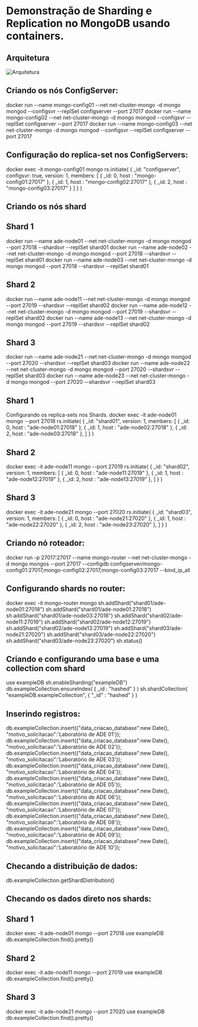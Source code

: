 # Demonstração de Sharding e Replication no MongoDB usando containers.

## Arquitetura
![Arquitetura](https://miro.medium.com/max/1172/1*PjKoe378CdqLgQm-IHDXgQ.png)

## Criando os nós ConfigServer:
docker run --name mongo-config01 --net net-cluster-mongo -d mongo mongod --configsvr --replSet configserver --port 27017
docker run --name mongo-config02 --net net-cluster-mongo -d mongo mongod --configsvr --replSet configserver --port 27017
docker run --name mongo-config03 --net net-cluster-mongo -d mongo mongod --configsvr --replSet configserver --port 27017

## Configuração do replica-set nos ConfigServers:
docker exec -it mongo-config01 mongo
rs.initiate(
   {
      _id: "configserver",
      configsvr: true,
      version: 1,
      members: [
         { _id: 0, host : "mongo-config01:27017" },
         { _id: 1, host : "mongo-config02:27017" },
         { _id: 2, host : "mongo-config03:27017" }
      ]
   }
)


## Criando os nós shard

## Shard 1
docker run --name ade-node01 --net net-cluster-mongo -d mongo mongod --port 27018 --shardsvr --replSet shard01
docker run --name ade-node02 --net net-cluster-mongo -d mongo mongod --port 27018 --shardsvr --replSet shard01
docker run --name ade-node03 --net net-cluster-mongo -d mongo mongod --port 27018 --shardsvr --replSet shard01

## Shard 2
docker run --name ade-node11 --net net-cluster-mongo -d mongo mongod --port 27019 --shardsvr --replSet shard02
docker run --name ade-node12 --net net-cluster-mongo -d mongo mongod --port 27019 --shardsvr --replSet shard02
docker run --name ade-node13 --net net-cluster-mongo -d mongo mongod --port 27019 --shardsvr --replSet shard02

## Shard 3
docker run --name ade-node21 --net net-cluster-mongo -d mongo mongod --port 27020 --shardsvr --replSet shard03
docker run --name ade-node22 --net net-cluster-mongo -d mongo mongod --port 27020 --shardsvr --replSet shard03
docker run --name ade-node23 --net net-cluster-mongo -d mongo mongod --port 27020 --shardsvr --replSet shard03

## Shard 1
Configurando os replica-sets nos Shards.
docker exec -it ade-node01 mongo --port 27018
rs.initiate(
   {
      _id: "shard01",
      version: 1,
      members: [
         { _id: 0, host : "ade-node01:27018" },
         { _id: 1, host : "ade-node02:27018" },
         { _id: 2, host : "ade-node03:27018" },
      ]
   }
)


## Shard 2
docker exec -it ade-node11 mongo --port 27019
rs.initiate(
   {
      _id: "shard02",
      version: 1,
      members: [
         { _id: 0, host : "ade-node11:27019" },
         { _id: 1, host : "ade-node12:27019" },
         { _id: 2, host : "ade-node13:27019" },
      ]
   }
)


## Shard 3
docker exec -it ade-node21 mongo --port 27020
rs.initiate(
   {
      _id: "shard03",
      version: 1,
      members: [
         { _id: 0, host : "ade-node21:27020" },
         { _id: 1, host : "ade-node22:27020" },
         { _id: 2, host : "ade-node23:27020" },
      ]
   }
)


## Criando nó roteador:
docker run -p 27017:27017 --name mongo-router --net net-cluster-mongo -d mongo mongos --port 27017 --configdb configserver/mongo-config01:27017,mongo-config02:27017,mongo-config03:27017 --bind_ip_all

## Configurando shards no router:
docker exec -it mongo-router mongo
sh.addShard("shard01/ade-node01:27018")
sh.addShard("shard01/ade-node01:27018") 
sh.addShard("shard01/ade-node03:27018") 
sh.addShard("shard02/ade-node11:27019")
sh.addShard("shard02/ade-node12:27019")
sh.addShard("shard02/ade-node13:27019") 
sh.addShard("shard03/ade-node21:27020")
sh.addShard("shard03/ade-node22:27020")
sh.addShard("shard03/ade-node23:27020")
sh.status()


## Criando e configurando uma base e uma collection com shard
use exampleDB
sh.enableSharding("exampleDB")
db.exampleCollection.ensureIndex( { _id : "hashed" } )
sh.shardCollection( "exampleDB.exampleCollection", { "_id" : "hashed" } )

## Inserindo registros:
db.exampleCollection.insert({"data_criacao_database":new Date(), "motivo_solicitacao":'Laboratório de ADE 01'});
db.exampleCollection.insert({"data_criacao_database":new Date(), "motivo_solicitacao":'Laboratório de ADE 02'});
db.exampleCollection.insert({"data_criacao_database":new Date(), "motivo_solicitacao":'Laboratório de ADE 03'});
db.exampleCollection.insert({"data_criacao_database":new Date(), "motivo_solicitacao":'Laboratório de ADE 04'});
db.exampleCollection.insert({"data_criacao_database":new Date(), "motivo_solicitacao":'Laboratório de ADE 05'});
db.exampleCollection.insert({"data_criacao_database":new Date(), "motivo_solicitacao":'Laboratório de ADE 06'});
db.exampleCollection.insert({"data_criacao_database":new Date(), "motivo_solicitacao":'Laboratório de ADE 07'});
db.exampleCollection.insert({"data_criacao_database":new Date(), "motivo_solicitacao":'Laboratório de ADE 08'});
db.exampleCollection.insert({"data_criacao_database":new Date(), "motivo_solicitacao":'Laboratório de ADE 09'});
db.exampleCollection.insert({"data_criacao_database":new Date(), "motivo_solicitacao":'Laboratório de ADE 10'});

## Checando a distribuição de dados:
db.exampleCollection.getShardDistribution()

## Checando os dados direto nos shards:

## Shard 1
docker exec -it ade-node01 mongo --port 27018
use exampleDB
db.exampleCollection.find().pretty()

## Shard 2 
docker exec -it ade-node11 mongo --port 27019
use exampleDB
db.exampleCollection.find().pretty()

## Shard 3
docker exec -it ade-node21 mongo --port 27020
use exampleDB
db.exampleCollection.find().pretty()
